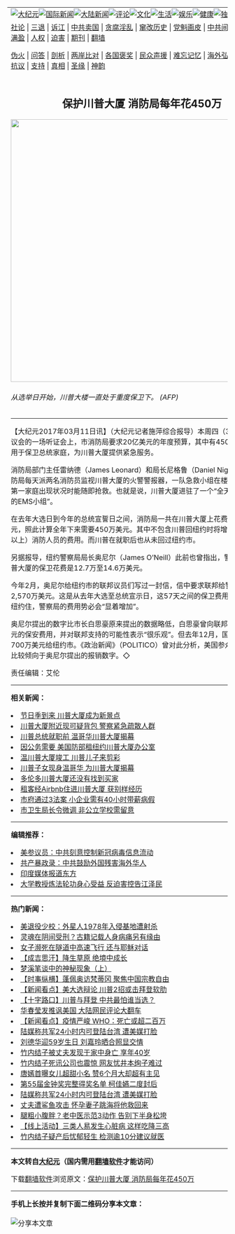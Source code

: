 <a name="1" id="1" target="_blank"></a><span id="1"></span>
<table align=center border="0"><tr><td colspan="2" VALIGN=TOP><a href="https://github.com/anafio3719/djy/blob/master/gb/nsc413.md#1"><img src="https://raw.githubusercontent.com/anafio3719/www/master/t/djy/1.jpg" title="大纪元"></a><a href="https://github.com/anafio3719/djy/blob/master/gb/n24hr.md#1"><img src="https://raw.githubusercontent.com/anafio3719/www/master/t/djy/3.jpg" title="国际新闻"></a><a href="https://github.com/anafio3719/djy/blob/master/gb/nsc413.md#1"><img src="https://raw.githubusercontent.com/anafio3719/www/master/t/djy/4.jpg" title="大陆新闻"></a><a href="https://github.com/anafio3719/djy/blob/master/gb/news392.md#1"><img src="https://raw.githubusercontent.com/anafio3719/www/master/t/djy/5.jpg" title="评论"></a><a href="https://github.com/anafio3719/djy/blob/master/gb/news2007.md#1"><img src="https://raw.githubusercontent.com/anafio3719/www/master/t/djy/6.jpg" title="文化"></a><a href="https://github.com/anafio3719/djy/blob/master/gb/news2008.md#1"><img src="https://raw.githubusercontent.com/anafio3719/www/master/t/djy/7.jpg" title="生活"></a><a href="https://github.com/anafio3719/djy/blob/master/gb/ncyule.md#1"><img src="https://raw.githubusercontent.com/anafio3719/www/master/t/djy/8.jpg" title="娱乐"></a><a href="https://github.com/anafio3719/djy/blob/master/gb/nsc1002.md#1"><img src="https://raw.githubusercontent.com/anafio3719/www/master/t/djy/9.jpg" title="健康"><a href="https://github.com/anafio3719/djy/blob/master/gb/nf6092.md#1"><img src="https://raw.githubusercontent.com/anafio3719/www/master/t/djy/10a.jpg" title="独家"></a><a href="https://github.com/anafio3719/djy/blob/master/gb/nf4514.md#1"><img src="https://raw.githubusercontent.com/anafio3719/www/master/t/djy/12a.jpg" title="头条"></a></td></tr>
<tr><td colspan="2" VALIGN=TOP><a target="_blank" href="https://github.com/anafio3719/djy/blob/master/gb/9p.md#1">社论</a> | <a target="_blank" href="https://github.com/anafio3719/djy/blob/master/gb/nf5657.md#1">三退</a> | <a target="_blank" href="https://github.com/anafio3719/djy/blob/master/gb/nf6124.md#1">诉江</a> | <a target="_blank" href="https://github.com/anafio3719/djy/blob/master/gb/nf1176117.md#1">中共卖国</a> | <a target="_blank" href="https://github.com/anafio3719/djy/blob/master/gb/nf5773.md#1">贪腐淫乱</a> | <a target="_blank" href="https://github.com/anafio3719/djy/blob/master/gb/nf1176115.md#1">窜改历史</a> | <a target="_blank" href="https://github.com/anafio3719/djy/blob/master/gb/nf1176107.md#1">党魁画皮</a> | <a target="_blank" href="https://github.com/anafio3719/djy/blob/master/gb/nf1320400.md#1">中共间谍</a> | <a target="_blank" href="https://github.com/anafio3719/djy/blob/master/gb/nf1176114.md#1">破坏传统</a> | <a target="_blank" href="https://github.com/anafio3719/ntdtv/blob/master/gb/prog447_1.md#1">恶贯满盈</a> | <a target="_blank" href="https://github.com/anafio3719/djy/blob/master/gb/ncid278.md#1">人权</a> | <a target="_blank" href="https://github.com/anafio3719/djy/blob/master/gb/nf1176111.md#1">迫害</a> | <a target="_blank" href="https://gitlab.com/szzdlab/mh-qikan/blob/master/README.md#1">期刊</a> | <a target="_blank" href="https://github.com/anafio3719/www/blob/master/README.md?zsrh#8">翻墙</a></p><p><a target="_blank" href="https://github.com/anafio3719/djy/blob/master/gb/nf5562.md#1">伪火</a> | <a target="_blank" href="https://github.com/anafio3719/djy/blob/master/gb/nf4378.md#1">问答</a> | <a target="_blank" href="https://github.com/anafio3719/djy/blob/master/gb/nf5792.md#1">剖析</a> | <a target="_blank" href="https://github.com/anafio3719/djy/blob/master/gb/nf5735.md#1">两岸比对</a> | <a target="_blank" href="https://github.com/anafio3719/djy/blob/master/gb/nf6119.md#1">各国褒奖</a> | <a target="_blank" href="https://github.com/anafio3719/djy/blob/master/gb/nf6120.md#1">民众声援</a> | <a target="_blank" href="https://github.com/anafio3719/djy/blob/master/gb/nf1188594.md#1">难忘记忆</a> | <a target="_blank" href="https://github.com/anafio3719/djy/blob/master/gb/nf3180.md#1">海外弘传</a> | <a target="_blank" href="https://github.com/anafio3719/djy/blob/master/gb/nf5410.md#1">万人上访</a> | <a target="_blank" href="https://github.com/anafio3719/ntdtv/blob/master/gb/prog1530_1.md#1">和平抗议</a> | <a target="_blank" href="https://github.com/anafio3719/djy/blob/master/gb/nf4386.md#1">支持</a> | <a target="_blank" href="https://github.com/anafio3719/djy/blob/master/gb/nf4389.md#1">真相</a> | <a target="_blank" href="https://github.com/anafio3719/djy/blob/master/gb/nf5790.md#1">圣缘</a> | <a target="_blank" href="https://github.com/anafio3719/djy/blob/master/gb/nf4786.md#1">神韵</a></td></tr>
<tr><td VALIGN=TOP width="626"><h2 align=center>保护川普大厦 消防局每年花450万</h2>
<img width="600" src="https://i.epochtimes.com/assets/uploads/2017/03/e8250d1bd7c262101c2a5edd962f2f44.jpg" />
<h6>从选举日开始，川普大楼一直处于重度保卫下。 (AFP)
</h6>
<hr>
<p>【大纪元2017年03月11日讯】（大纪元记者施萍综合报导）本周四（3月9日）在市议会的一场听证会上，市<ahref="https://github.com/anafio3719/djy/blob/master/gb/tag/%E6%B6%88%E9%98%B2%E5%B1%80.md#1">消防局</a>要求20亿美元的年度预算，其中有450万美元的开销用于<ahref="https://github.com/anafio3719/djy/blob/master/gb/tag/%E4%BF%9D%E5%8D%AB.md#1">保卫</a>总统家庭，为<ahref="https://github.com/anafio3719/djy/blob/master/gb/tag/%E5%B7%9D%E6%99%AE%E5%A4%A7%E5%8E%A6.md#1">川普大厦</a>提供紧急服务。</p>
<p><ahref="https://github.com/anafio3719/djy/blob/master/gb/tag/%E6%B6%88%E9%98%B2%E5%B1%80.md#1">消防局</a>部门主任雷纳德（James Leonard）和局长尼格鲁（Daniel Nigro）表示，消防局每天派两名消防员监视<ahref="https://github.com/anafio3719/djy/blob/master/gb/tag/%E5%B7%9D%E6%99%AE%E5%A4%A7%E5%8E%A6.md#1">川普大厦</a>的火警警报器，一队急救小组在楼外待命，以备<ahref="https://github.com/anafio3719/djy/blob/master/gb/tag/%E7%AC%AC%E4%B8%80%E5%AE%B6%E5%BA%AD.md#1">第一家庭</a>出现状况时能随即抢救。也就是说，川普大厦进驻了一个“全天24小时待命的EMS小组”。</p>
<p>在去年大选日到今年的总统宣誓日之间，消防局一共在川普大厦上花费了170万美元，照此计算全年下来需要450万美元。其中不包含川普回纽约时将增派的13名（或以上）消防人员的费用。而川普在就职后也从未回过纽约市。</p>
<p>另据报导，纽约<ahref="https://github.com/anafio3719/djy/blob/master/gb/tag/%E8%AD%A6%E5%AF%9F%E5%B1%80.md#1">警察局</a>局长奥尼尔（James O’Neill）此前也曾指出，警察局每天在川普大厦的<ahref="https://github.com/anafio3719/djy/blob/master/gb/tag/%E4%BF%9D%E5%8D%AB.md#1">保卫</a>花费是12.7万至14.6万美元。</p>
<p>今年2月，奥尼尔给纽约市的联邦议员们写过一封信，信中要求联邦给<ahref="https://github.com/anafio3719/djy/blob/master/gb/tag/%E8%AD%A6%E5%AF%9F%E5%B1%80.md#1">警察局</a>报销2,570万美元。这是从去年大选至总统宣示日，这57天之间的保卫费用。如果总统回纽约住，警察局的费用势必会“显着增加”。</p>
<p>奥尼尔提出的数字比市长白思豪原来提出的数据略低，白思豪曾向联邦要3,500万美元的保安费用，并对联邦支持的可能性表示“很乐观”。但去年12月，国会只批准了700万美元给纽约市。《政治新闻》（POLITICO）曾对此分析，美国参众两院也许会比较倾向于奥尼尔提出的报销数字。◇</p>
<p>责任编辑：艾伦</p>

<hr>


<strong>相关新闻：</strong>
<li><a href="https://github.com/anafio3719/djy/blob/master/gb/16/12/27/n8635637.md#1">节日季到来 川普大厦成为新景点</a></li>
<li><a href="https://github.com/anafio3719/djy/blob/master/gb/16/12/28/n8638688.md#1">川普大厦附近现可疑背包 警察紧急疏散人群</a></li>
<li><a href="https://github.com/anafio3719/djy/blob/master/gb/17/1/20/n8728440.md#1">川普总统就职前 温哥华川普大厦揭幕</a></li>
<li><a href="https://github.com/anafio3719/djy/blob/master/gb/17/2/8/n8788738.md#1">因公务需要 美国防部租纽约川普大厦办公室</a></li>
<li><a href="https://github.com/anafio3719/djy/blob/master/gb/17/2/17/n8820558.md#1">温川普大厦竣工 川普儿子来剪彩</a></li>
<li><a href="https://github.com/anafio3719/djy/blob/master/gb/17/3/1/n8862821.md#1">川普子女现身温哥华 为川普大厦揭幕</a></li>
<li><a href="https://github.com/anafio3719/djy/blob/master/gb/17/3/7/n8881688.md#1">多伦多川普大厦还没有找到买家</a></li>
<li><a href="https://github.com/anafio3719/djy/blob/master/gb/17/3/7/n8882376.md#1">租客经Airbnb住进川普大厦 获别样经历</a></li>
<li><a href="https://github.com/anafio3719/djy/blob/master/gb/20/9/30/n12441011.md#1">市府通过3法案 小企业需有40小时带薪病假</a></li>
<li><a href="https://github.com/anafio3719/djy/blob/master/gb/20/9/30/n12441004.md#1">市卫生局长令微调 非公立学校需留意</a></li>
<hr>


<strong>编辑推荐：</strong>
<li><a href="https://github.com/onzhi266/djy/blob/master/gb/20/2/22/n11887949.md#1">美参议员：中共刻意控制新冠病毒信息流动</a></li>
<li><a href="https://github.com/tsiac2612/djy/blob/master/gb/19/3/27/n11142951.md#1" target="_blank">共产暴政录：中共鼓励外国残害海外华人</a></li><li><a href="https://github.com/anafio3719/djy/blob/master/gb/18/10/27/n10812623.md?dfh#1" target="_blank">印度媒体报道东方</a></li><li><a href="https://github.com/tsiac2612/djy/blob/master/gb/18/1/29/n10097243.md#1" target="_blank">大学教授炼法轮功身心受益 反迫害控告江泽民</a></li>
<hr>

<strong>热门新闻：</strong>
<li><a href="https://github.com/vylahl3695/djy/blob/master/gb/20/9/25/n12429747.md#1">美退役少校：外星人1978年入侵基地遭射杀</a></li>
<li><a href="https://github.com/vylahl3695/djy/blob/master/gb/20/9/8/n12388919.md#1">灵魂在阴间受刑？古籍记载人身病痛另有缘由</a></li>
<li><a href="https://github.com/vylahl3695/djy/blob/master/gb/20/9/23/n12423944.md#1">女子濒死在隧道中高速飞行 还与耶稣对话</a></li>
<li><a href="https://github.com/vylahl3695/djy/blob/master/gb/20/7/30/n12294991.md#1">【成吉思汗】降生草原 绝境中成长</a></li>
<li><a href="https://github.com/vylahl3695/djy/blob/master/gb/2/1/5/n161846.md#1">梦溪笔谈中的神秘现象（上）</a></li>
<li><a href="https://github.com/vylahl3695/djy/blob/master/gb/20/9/28/n12435503.md#1">【时事纵横】蓬佩奥访梵蒂冈 聚焦中国宗教自由</a></li>
<li><a href="https://github.com/vylahl3695/djy/blob/master/gb/20/9/28/n12437421.md#1">【新闻看点】美大选辩论 川普2招或击拜登软肋</a></li>
<li><a href="https://github.com/vylahl3695/djy/blob/master/gb/20/9/29/n12438105.md#1">【十字路口】川普与拜登 中共最怕谁当选？</a></li>
<li><a href="https://github.com/vylahl3695/djy/blob/master/gb/20/9/27/n12433654.md#1">华春莹发推讽美国 大陆网民评论大翻车</a></li>
<li><a href="https://github.com/vylahl3695/djy/blob/master/gb/20/9/26/n12433220.md#1">【新闻看点】疫情严峻 WHO：死亡或超二百万</a></li>
<li><a href="https://github.com/vylahl3695/djy/blob/master/gb/20/9/27/n12433788.md#1">陆媒称共军24小时内可登陆台湾 遭美媒打脸</a></li>
<li><a href="https://github.com/vylahl3695/djy/blob/master/gb/20/9/27/n12434488.md#1">刘德华迎59岁生日 刘嘉玲晒合照显交情</a></li>
<li><a href="https://github.com/vylahl3695/djy/blob/master/gb/20/9/27/n12433372.md#1">竹内结子被丈夫发现于家中身亡 享年40岁</a></li>
<li><a href="https://github.com/vylahl3695/djy/blob/master/gb/20/9/27/n12433724.md#1">竹内结子死讯公司也震惊 网友忧井本绚子难过</a></li>
<li><a href="https://github.com/vylahl3695/djy/blob/master/gb/20/9/27/n12434593.md#1">唐嫣首曝女儿超甜小名 赞6个月大却超有主见</a></li>
<li><a href="https://github.com/vylahl3695/djy/blob/master/gb/20/9/25/n12429822.md#1">第55届金钟奖完整得奖名单 柯佳嬿二度封后</a></li>
<li><a href="https://github.com/vylahl3695/djy/blob/master/gb/20/9/27/n12433788.md#1">陆媒称共军24小时内可登陆台湾 遭美媒打脸</a></li>
<li><a href="https://github.com/vylahl3695/djy/blob/master/gb/20/9/27/n12433931.md#1">丈夫遭鲨鱼攻击 怀孕妻子跳海将他救回来</a></li>
<li><a href="https://github.com/vylahl3695/djy/blob/master/gb/20/9/25/n12430738.md#1">腿粗小腹胖？老中医示范3动作 告别下半身松垮</a></li>
<li><a href="https://github.com/vylahl3695/djy/blob/master/gb/20/9/23/n12425392.md#1">【线上活动】三类人易发生心脏病 这样吃降三高</a></li>
<li><a href="https://github.com/vylahl3695/djy/blob/master/gb/20/9/28/n12436111.md#1">竹内结子疑产后忧郁轻生 检测逾10分建议就医</a></li>
<hr>

<strong>本文转自<a href="https://www.epochtimes.com">大纪元</a>（国内需用<a href="https://github.com/anafio3719/www/blob/master/README.md#8">翻墙软件</a>才能访问）</strong><p>下载<a href="https://github.com/anafio3719/www/blob/master/README.md#8">翻墙软件</a>浏览原文：<a href="https://www.epochtimes.com/gb/17/3/11/n8898085.htm">保护川普大厦 消防局每年花450万</a></p><hr>

<strong>手机上长按并复制下面二维码分享本文章：</strong><br><br><img src="https://chart.apis.google.com/chart?cht=qr&chs=240x240&choe=UTF-8&chld=M|2&chl=https://github.com/anafio3719/djy/blob/master/gb/17/3/11/n8898085.md%231" title="分享本文章"></td><td VALIGN=TOP><a href="https://github.com/anafio3719/djy/blob/master/gb/16/1/21/n4622075.md?dfh#1" target="_blank"><img src="https://raw.githubusercontent.com/anafio3719/djy/master/gb/300/wei-f1.jpg" title="中共的伪火骗局"  alt="中共的伪火骗局"></a><br><a href="https://github.com/anafio3719/www/blob/master/README.md?dfh#9" target="_blank"><img src="https://raw.githubusercontent.com/anafio3719/djy/master/gb/300/yong-h.jpg" title="永恒的见证"  alt="永恒的见证"></a><br><a href="https://github.com/anafio3719/djy/blob/master/gb/13/9/29/n3974789.md?dfh#1" target="_blank"><img src="https://raw.githubusercontent.com/anafio3719/djy/master/gb/300/shang-lnz.jpg" title="善良女子被中共投男牢"  alt="善良女子被中共投男牢"></a><br><a href="https://github.com/anafio3719/djy/blob/master/gb/16/3/16/n4663449.md?dfh#1" target="_blank"><img src="https://raw.githubusercontent.com/anafio3719/djy/master/gb/300/huo-z3.jpg" title="警卫目击活摘器官"  alt="警卫目击活摘器官"></a><br><a href="https://github.com/anafio3719/djy/blob/master/gb/16/8/7/n8177641.md?dfh#1" target="_blank"><img src="https://raw.githubusercontent.com/anafio3719/djy/master/gb/300/huo-z4.jpg" title="证人描述活摘恐怖"  alt="证人描述活摘恐怖"></a><br><a href="https://github.com/anafio3719/djy/blob/master/gb/10/4/19/n2881569.md?dfh#1" target="_blank"><img src="https://raw.githubusercontent.com/anafio3719/djy/master/gb/300/huo-z1.jpg" title="揭开活摘器官黑幕"  alt="揭开活摘器官黑幕"></a><br><a href="https://github.com/anafio3719/djy/blob/master/gb/10/11/7/n3077476.md?dfh#1" target="_blank"><img src="https://raw.githubusercontent.com/anafio3719/djy/master/gb/300/ma-ks.jpg" title="马克思的成魔之路"  alt="马克思的成魔之路"></a><br><a href="https://github.com/anafio3719/djy/blob/master/gb/14/6/9/n4173977.md?dfh#1" target="_blank"><img src="https://raw.githubusercontent.com/anafio3719/djy/master/gb/300/chang-zs.jpg" title="藏字石 蕴天机"  alt="藏字石 蕴天机"></a><br><a href="https://github.com/anafio3719/djy/blob/master/gb/18/5/10/n10381511.md?dfh#1" target="_blank"><img src="https://raw.githubusercontent.com/anafio3719/djy/master/gb/300/st1.jpg" title="关注3亿人三退"  alt="关注3亿人三退"></a><br><a href="https://github.com/anafio3719/djy/blob/master/gb/18/3/21/n10237682.md?dfh#1" target="_blank"><img src="https://raw.githubusercontent.com/anafio3719/djy/master/gb/300/jie-t.jpg" title="解体中共复兴中华"  alt="解体中共复兴中华"></a><br><a href="https://github.com/anafio3719/djy/blob/master/gb/9/2/9/n2422991.md?dfh#1" target="_blank"><img src="https://raw.githubusercontent.com/anafio3719/djy/master/gb/300/gao-zs.jpg" title="中共迫害良心律师"  alt="中共迫害良心律师"></a><br><a href="https://github.com/anafio3719/djy/blob/master/gb/18/12/9/n10900044.md?dfh#1" target="_blank"><img src="https://raw.githubusercontent.com/anafio3719/djy/master/gb/300/sj1.jpg" title="303万人举报江泽民"  alt="303万人举报江泽民"></a><br><a href="https://github.com/anafio3719/djy/blob/master/gb/18/8/28/n10672014.md?dfh#1" target="_blank"><img src="https://raw.githubusercontent.com/anafio3719/djy/master/gb/300/sj2.jpg" title="这些官员为何起诉江泽民"  alt="这些官员为何起诉江泽民"></a><br><a href="https://github.com/anafio3719/djy/blob/master/gb/8/12/18/n2367165.md?dfh#1" target="_blank"><img src="https://raw.githubusercontent.com/anafio3719/djy/master/gb/300/liangan.jpg" title="海峡两岸的强烈对比"  alt="海峡两岸的强烈对比"></a><br><a href="https://github.com/anafio3719/djy/blob/master/gb/15/12/10/n4593139.md?dfh#1" target="_blank"><img src="https://raw.githubusercontent.com/anafio3719/djy/master/gb/300/jia-ndzl.jpg" title="加拿大总理的贺信"  alt="加拿大总理的贺信"></a><br><a href="https://github.com/anafio3719/djy/blob/master/gb/11/6/17/n3289382.md?dfh#1" target="_blank"><img src="https://raw.githubusercontent.com/anafio3719/djy/master/gb/300/xiao-wd.jpg" title="探寻真相兼听则明"  alt="探寻真相兼听则明"></a><br><a href="https://github.com/anafio3719/djy/blob/master/gb/18/10/27/n10812623.md?dfh#1" target="_blank"><img src="https://raw.githubusercontent.com/anafio3719/djy/master/gb/300/yindu.jpg" title="印度媒体报道东方"  alt="印度媒体报道东方"></a><br><a href="https://github.com/anafio3719/djy/blob/master/gb/18/6/9/n10469652.md?dfh#1" target="_blank"><img src="https://raw.githubusercontent.com/anafio3719/djy/master/gb/300/xie-j.jpg" title="不一样的海外校园"  alt="不一样的海外校园"></a><br><a href="https://github.com/anafio3719/djy/blob/master/gb/7/4/5/n1669415.md?dfh#1" target="_blank"><img src="https://raw.githubusercontent.com/anafio3719/djy/master/gb/300/li-up.jpg" title="从大师到徒弟的传奇"  alt="从大师到徒弟的传奇"></a><br><a href="https://github.com/anafio3719/djy/blob/master/gb/17/5/26/n9191512.md?dfh#1" target="_blank"><img src="https://raw.githubusercontent.com/anafio3719/djy/master/gb/300/zfl2.jpg" title="亿万人与东方一本奇书"  alt="亿万人与东方一本奇书"></a><br><a href="https://github.com/anafio3719/djy/blob/master/gb/13/11/27/n4020290.md?dfh#1" target="_blank"><img src="https://raw.githubusercontent.com/anafio3719/djy/master/gb/300/zhen-h.jpg" title="大陆见不到的震撼场面"  alt="大陆见不到的震撼场面"></a><br><a href="https://github.com/anafio3719/djy/blob/master/gb/15/7/17/n4482910.md?dfh#1" target="_blank"><img src="https://raw.githubusercontent.com/anafio3719/djy/master/gb/300/dalu-sk.jpg" title="人心向善 大陆当初盛况"  alt="人心向善 大陆当初盛况"></a><br><a href="https://github.com/anafio3719/djy/blob/master/gb/19/1/5/n10955468.md?dfh#1" target="_blank"><img src="https://raw.githubusercontent.com/anafio3719/djy/master/gb/300/zfl1.jpg" title="追寻真理 这书讲什么"  alt="追寻真理 这书讲什么"></a><br><a href="https://github.com/anafio3719/www/blob/master/README.md?dfh#1" target="_blank"><img src="https://raw.githubusercontent.com/anafio3719/djy/master/gb/300/fq1.jpg" title="下载免费翻墙软件"  alt="下载免费翻墙软件"></a><br></td></tr></table>

